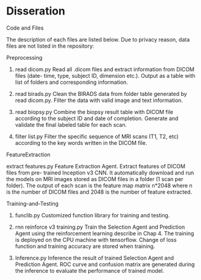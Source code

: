 # Disseration
Code and Files

The description of each files are listed below. Due to privacy reason, data files are not
listed in the repository:

Preprocessing
1. read dicom.py Read all .dicom files and extract information from DICOM files (date-
time, type, subject ID, dimension etc.). Output as a table with list of folders and
corresponding information.

2. read birads.py Clean the BIRADS data from folder table generated by read dicom.py.
Filter the data with valid image and text information.

3. read biopsy.py Combine the biopsy result table with DICOM file according to the
subject ID and date of completion. Generate and validate the final labeled table for
each scan.

4. filter list.py Filter the specific sequence of MRI scans (T1, T2, etc) according to the
key words written in the DICOM file.

FeatureExtraction

extract features.py Feature Extraction Agent. Extract features of DICOM files from pre-
trained Inception v3 CNN. It automatically download and run the models on MRI images
stored as DICOM files in a folder (1 scan per folder). The output of each scan is the feature
map matrix n*2048 where n is the number of DICOM files and 2048 is the number of feature
extracted.

Training-and-Testing

1. funclib.py Customized function library for training and testing.

2. rnn reinforce v3 training.py Train the Selection Agent and Prediction Agent using
the reinforcement learning describe in Chap 4. The training is deployed on the CPU
machine with tensorflow. Change of loss function and training accuracy are stored
when training.

3. Inference.py Inference the result of trained Selection Agent and Prediction Agent.
ROC curve and confusion matrix are generated during the inference to evaluate the
performance of trained model.
